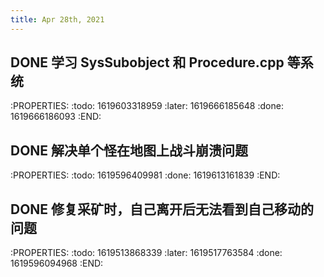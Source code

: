 ```yaml
---
title: Apr 28th, 2021
---
```


## DONE 学习 SysSubobject 和 Procedure.cpp 等系统
:PROPERTIES:
:todo: 1619603318959
:later: 1619666185648
:done: 1619666186093
:END:
## DONE 解决单个怪在地图上战斗崩溃问题
:PROPERTIES:
:todo: 1619596409981
:done: 1619613161839
:END:
## DONE 修复采矿时，自己离开后无法看到自己移动的问题
:PROPERTIES:
:todo: 1619513868339
:later: 1619517763584
:done: 1619596094968
:END:
